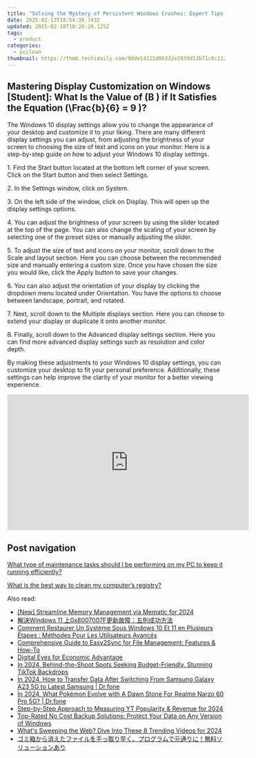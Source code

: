 ```yaml
---
title: "Solving the Mystery of Persistent Windows Crashes: Expert Tips From YL Computing"
date: 2025-02-13T18:54:38.743Z
updated: 2025-02-18T18:26:20.125Z
tags:
  - product
categories:
  - pcclean
thumbnail: https://thmb.techidaily.com/9dde14122d86332e2939d12b71c8c112849e5b475313180be25192ee619462eb.jpg
---
```


## Mastering Display Customization on Windows [Student]: What Is the Value of \(B \) if It Satisfies the Equation \(\Frac{b}{6} = 9 \)?

The Windows 10 display settings allow you to change the appearance of your desktop and customize it to your liking. There are many different display settings you can adjust, from adjusting the brightness of your screen to choosing the size of text and icons on your monitor. Here is a step-by-step guide on how to adjust your Windows 10 display settings. 

1\. Find the Start button located at the bottom left corner of your screen. Click on the Start button and then select Settings.

2\. In the Settings window, click on System.

3\. On the left side of the window, click on Display. This will open up the display settings options. 

4\. You can adjust the brightness of your screen by using the slider located at the top of the page. You can also change the scaling of your screen by selecting one of the preset sizes or manually adjusting the slider.

5\. To adjust the size of text and icons on your monitor, scroll down to the Scale and layout section. Here you can choose between the recommended size and manually entering a custom size. Once you have chosen the size you would like, click the Apply button to save your changes.

6\. You can also adjust the orientation of your display by clicking the dropdown menu located under Orientation. You have the options to choose between landscape, portrait, and rotated.

7\. Next, scroll down to the Multiple displays section. Here you can choose to extend your display or duplicate it onto another monitor.

8\. Finally, scroll down to the Advanced display settings section. Here you can find more advanced display settings such as resolution and color depth. 

By making these adjustments to your Windows 10 display settings, you can customize your desktop to fit your personal preference. Additionally, these settings can help improve the clarity of your monitor for a better viewing experience.

<!-- affiliate ads begin -->
<iframe width="560" height="315" src="https://www.youtube.com/embed/GPk8_xpN_rA?si=YbAdgsjAKsCn_UsB" title="YouTube video player" frameborder="0" allow="accelerometer; autoplay; clipboard-write; encrypted-media; gyroscope; picture-in-picture; web-share" referrerpolicy="strict-origin-when-cross-origin" allowfullscreen></iframe>
<!-- affiliate ads end -->

## Post navigation

[What type of maintenance tasks should I be performing on my PC to keep it running efficiently?](https://tools.techidaily.com/pcclean/products/)

[What is the best way to clean my computer’s registry?](https://tools.techidaily.com/pcclean/products/)

<ins class="adsbygoogle"
     style="display:block"
     data-ad-format="autorelaxed"
     data-ad-client="ca-pub-7571918770474297"
     data-ad-slot="1223367746"></ins>

<ins class="adsbygoogle"
     style="display:block"
     data-ad-client="ca-pub-7571918770474297"
     data-ad-slot="8358498916"
     data-ad-format="auto"
     data-full-width-responsive="true"></ins>

<span class="atpl-alsoreadstyle">Also read:</span>
<div><ul>
<li><a href="https://fox-boxes.techidaily.com/new-streamline-memory-management-via-mematic-for-2024/"><u>[New] Streamline Memory Management via Mematic for 2024</u></a></li>
<li><a href="https://win-updates.techidaily.com/windows-11-0x8007007f/"><u>解決Windows 11 上0x8007007F更新故障：五則成功方法</u></a></li>
<li><a href="https://win-updates.techidaily.com/comment-restaurer-un-systeme-sous-windows-10-et-11-en-plusieurs-etapes-methodes-pour-les-utilisateurs-avances/"><u>Comment Restaurer Un Système Sous Windows 10 Et 11 en Plusieurs Étapes : Méthodes Pour Les Utilisateurs Avancés</u></a></li>
<li><a href="https://win-updates.techidaily.com/comprehensive-guide-to-easy2sync-for-file-management-features-and-how-to/"><u>Comprehensive Guide to Easy2Sync for File Management: Features & How-To</u></a></li>
<li><a href="https://facebook.techidaily.com/digital-eyes-for-economic-advantage/"><u>Digital Eyes for Economic Advantage</u></a></li>
<li><a href="https://fox-cloud.techidaily.com/in-2024-behind-the-shoot-spots-seeking-budget-friendly-stunning-tiktok-backdrops/"><u>In 2024, Behind-the-Shoot Spots Seeking Budget-Friendly, Stunning TikTok Backdrops</u></a></li>
<li><a href="https://android-transfer.techidaily.com/in-2024-how-to-transfer-data-after-switching-from-samsung-galaxy-a23-5g-to-latest-samsung-drfone-by-drfone-transfer-from-android-transfer-from-android/"><u>In 2024, How to Transfer Data After Switching From Samsung Galaxy A23 5G to Latest Samsung | Dr.fone</u></a></li>
<li><a href="https://pokemon-go-android.techidaily.com/in-2024-what-pokemon-evolve-with-a-dawn-stone-for-realme-narzo-60-pro-5g-drfone-by-drfone-virtual-android/"><u>In 2024, What Pokémon Evolve with A Dawn Stone For Realme Narzo 60 Pro 5G? | Dr.fone</u></a></li>
<li><a href="https://youtube-webster.techidaily.com/by-step-approach-to-measuring-yt-popularity-and-revenue-for-2024/"><u>Step-by-Step Approach to Measuring YT Popularity & Revenue for 2024</u></a></li>
<li><a href="https://win-updates.techidaily.com/top-rated-no-cost-backup-solutions-protect-your-data-on-any-version-of-windows/"><u>Top-Rated No Cost Backup Solutions: Protect Your Data on Any Version of Windows</u></a></li>
<li><a href="https://facebook-video-recording.techidaily.com/whats-sweeping-the-web-dive-into-these-8-trending-videos-for-2024/"><u>What's Sweeping the Web? Dive Into These 8 Trending Videos for 2024</u></a></li>
<li><a href="https://win-updates.techidaily.com/44k044of566x44gl44kj5rai44gi44gf44ov44kh44kk44or44ks5oml44gj5yplusw44kk5pep44gp44cb44ox44ot44kw44op44og44gn5ywd6yca44kk44gr77yb54sh5paz44k944oq44ol44o844k34297/"><u>ゴミ箱から消えたファイルを手っ取り早く、プログラムで元通りに！無料ソリューションあり</u></a></li>
</ul></div>

